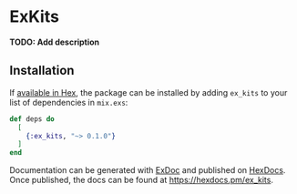 # ExKits

**TODO: Add description**

## Installation

If [available in Hex](https://hex.pm/docs/publish), the package can be installed
by adding `ex_kits` to your list of dependencies in `mix.exs`:

```elixir
def deps do
  [
    {:ex_kits, "~> 0.1.0"}
  ]
end
```

Documentation can be generated with [ExDoc](https://github.com/elixir-lang/ex_doc)
and published on [HexDocs](https://hexdocs.pm). Once published, the docs can
be found at <https://hexdocs.pm/ex_kits>.

